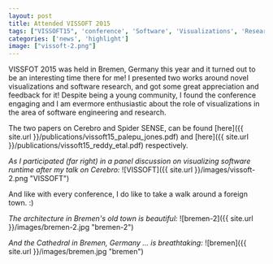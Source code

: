 ```yaml
---
layout: post
title: Attended VISSOFT 2015
tags: ["VISSOFT15", 'conference', 'Software', 'Visualizations', 'Research']
categories: ['news', 'highlight']
image: ["vissoft-2.png"]
---
```



VISSFOT 2015 was held in Bremen, Germany this year and it turned out to be an interesting time there for me! I presented two works around novel visualizations and software research, and got some great appreciation and feedback for it! Despite being a young community, I found the conference engaging and I am evermore enthusiastic about the role of visualizations in the area of software engineering and research.

The two papers on Cerebro and Spider SENSE, can be found [here]({{ site.url }}/publications/vissoft15_palepu_jones.pdf) and [here]({{ site.url }}/publications/vissoft15_reddy_etal.pdf) respectively.

*As I participated (far right) in a panel discussion on visualizing software runtime after my talk on Cerebro:*
![VISSOFT]({{ site.url }}/images/vissoft-2.png "VISSOFT")

And like with every conference, I do like to take a walk around a foreign town. :)

*The architecture in Bremen's old town is beautiful:*
![bremen-2]({{ site.url }}/images/bremen-2.jpg "bremen-2")

*And the Cathedral in Bremen, Germany ... is breathtaking:*
![bremen]({{ site.url }}/images/bremen.jpg "bremen")

